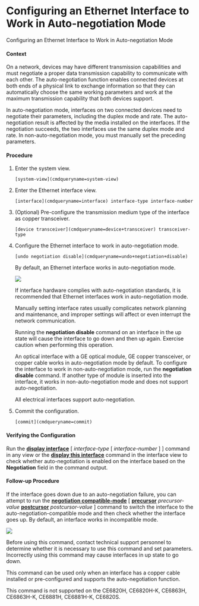 Configuring an Ethernet Interface to Work in Auto-negotiation Mode
==================================================================

Configuring an Ethernet Interface to Work in Auto-negotiation Mode

#### Context

On a network, devices may have different transmission capabilities and must negotiate a proper data transmission capability to communicate with each other. The auto-negotiation function enables connected devices at both ends of a physical link to exchange information so that they can automatically choose the same working parameters and work at the maximum transmission capability that both devices support.

In auto-negotiation mode, interfaces on two connected devices need to negotiate their parameters, including the duplex mode and rate. The auto-negotiation result is affected by the media installed on the interfaces. If the negotiation succeeds, the two interfaces use the same duplex mode and rate. In non-auto-negotiation mode, you must manually set the preceding parameters.


#### Procedure

1. Enter the system view.
   
   
   ```
   [system-view](cmdqueryname=system-view)
   ```
2. Enter the Ethernet interface view.
   
   
   ```
   [interface](cmdqueryname=interface) interface-type interface-number
   ```
3. (Optional) Pre-configure the transmission medium type of the interface as copper transceiver.
   
   
   ```
   [device transceiver](cmdqueryname=device+transceiver) transceiver-type
   ```
4. Configure the Ethernet interface to work in auto-negotiation mode.
   
   
   ```
   [undo negotiation disable](cmdqueryname=undo+negotiation+disable)
   ```
   
   By default, an Ethernet interface works in auto-negotiation mode.
   
   ![](public_sys-resources/note_3.0-en-us.png) 
   
   If interface hardware complies with auto-negotiation standards, it is recommended that Ethernet interfaces work in auto-negotiation mode.
   
   Manually setting interface rates usually complicates network planning and maintenance, and improper settings will affect or even interrupt the network communication.
   
   Running the **negotiation disable** command on an interface in the up state will cause the interface to go down and then up again. Exercise caution when performing this operation.
   
   An optical interface with a GE optical module, GE copper transceiver, or copper cable works in auto-negotiation mode by default. To configure the interface to work in non-auto-negotiation mode, run the **negotiation disable** command. If another type of module is inserted into the interface, it works in non-auto-negotiation mode and does not support auto-negotiation.
   
   All electrical interfaces support auto-negotiation.
5. Commit the configuration.
   
   
   ```
   [commit](cmdqueryname=commit)
   ```

#### Verifying the Configuration

Run the [**display interface**](cmdqueryname=display+interface) [ *interface-type* [ *interface-number* ] ] command in any view or the [**display this interface**](cmdqueryname=display+this+interface) command in the interface view to check whether auto-negotiation is enabled on the interface based on the **Negotiation** field in the command output.


#### Follow-up Procedure

If the interface goes down due to an auto-negotiation failure, you can attempt to run the [**negotiation compatible-mode**](cmdqueryname=negotiation+compatible-mode) [ [**precursor**](cmdqueryname=precursor) *precursor-value* [**postcursor**](cmdqueryname=postcursor) *postcursor-value* ] command to switch the interface to the auto-negotiation-compatible mode and then check whether the interface goes up. By default, an interface works in incompatible mode.

![](public_sys-resources/notice_3.0-en-us.png) 

Before using this command, contact technical support personnel to determine whether it is necessary to use this command and set parameters. Incorrectly using this command may cause interfaces in up state to go down.

This command can be used only when an interface has a copper cable installed or pre-configured and supports the auto-negotiation function.

This command is not supported on the CE6820H, CE6820H-K, CE6863H, CE6863H-K, CE6881H, CE6881H-K, CE6820S.